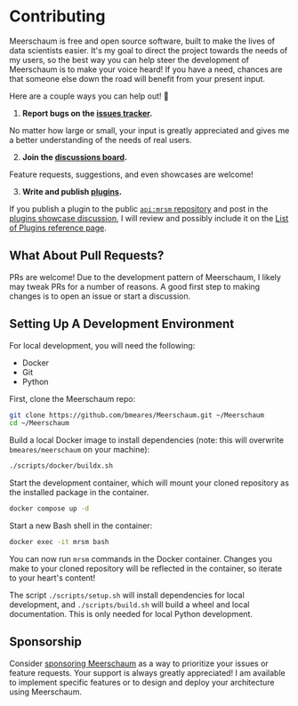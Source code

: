 # Contributing

Meerschaum is free and open source software, built to make the lives of data scientists easier. It's my goal to direct the project towards the needs of my users, so the best way you can help steer the development of Meerschaum is to make your voice heard! If you have a need, chances are that someone else down the road will benefit from your present input.

Here are a couple ways you can help out! 💪

1. **Report bugs on the [issues tracker](https://github.com/bmeares/Meerschaum/issues).**

  No matter how large or small, your input is greatly appreciated and gives me a better understanding of the needs of real users.

2. **Join the [discussions board](https://github.com/bmeares/Meerschaum/discussions).**

  Feature requests, suggestions, and even showcases are welcome!

3. **Write and publish [plugins](https://meerschaum.io/reference/plugins/writing-plugins/).**

  If you publish a plugin to the public [`api:mrsm` repository](https://api.mrsm.io/dash/) and post in the [plugins showcase discussion](https://github.com/bmeares/Meerschaum/discussions/50), I will review and possibly include it on the [List of Plugins reference page](https://meerschaum.io/reference/plugins/list-of-plugins/).

## What About Pull Requests?

PRs are welcome! Due to the development pattern of Meerschaum, I likely may tweak PRs for a number of reasons. A good first step to making changes is to open an issue or start a discussion.

## Setting Up A Development Environment

For local development, you will need the following:

- Docker
- Git
- Python

First, clone the Meerschaum repo:

```bash
git clone https://github.com/bmeares/Meerschaum.git ~/Meerschaum
cd ~/Meerschaum
```

Build a local Docker image to install dependencies (note: this will overwrite `bmeares/meerschaum` on your machine):

```bash
./scripts/docker/buildx.sh
```

Start the development container, which will mount your cloned repository as the installed package in the container.


```bash
docker compose up -d
```

Start a new Bash shell in the container:

```bash
docker exec -it mrsm bash
```

You can now run `mrsm` commands in the Docker container. Changes you make to your cloned repository will be reflected in the container, so iterate to your heart's content!

The script `./scripts/setup.sh` will install dependencies for local development, and `./scripts/build.sh` will build a wheel and local documentation. This is only needed for local Python development.

## Sponsorship

Consider [sponsoring Meerschaum](https://github.com/sponsors/bmeares) as a way to prioritize your issues or feature requests. Your support is always greatly appreciated! I am available to implement specific features or to design and deploy your architecture using Meerschaum.
